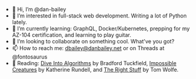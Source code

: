 - 👋 Hi, I’m @dan-bailey
- 👀 I’m interested in full-stack web development. Writing a lot of Python lately.
- 🌱 I’m currently learning: GraphQL, Docker/Kubernetes, prepping for my AZ-104 certification, and learning to play guitar.
- 💞️ I’m looking to collaborate on something cool.  What've you got?
- 📫 How to reach me: dbailey@danbailey.net or on Threads at @fontosaurus
- 📕 Reading: [Dive Into Algorithms](https://www.amazon.com/gp/aw/d/1718503229/) by Bradford Tuckfield, [Impossible Creatures](https://www.amazon.com/Impossible-Creatures-Katherine-Rundell/dp/0593950615/) by Katherine Rundell, and [The Right Stuff](https://www.amazon.com/Right-Stuff-Wolfe-October-2005/dp/B00NBD7GIW/) by Tom Wolfe.

<!---
dan-bailey/dan-bailey is a ✨ special ✨ repository because its `README.md` (this file) appears on your GitHub profile.
You can click the Preview link to take a look at your changes.
--->
